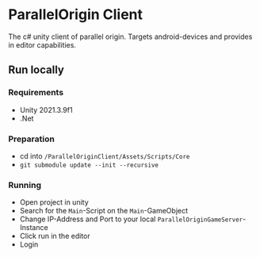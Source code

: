 # ParallelOrigin Client

The c# unity client of parallel origin.
Targets android-devices and provides in editor capabilities. 

## Run locally
### Requirements
- Unity 2021.3.9f1
- .Net 

### Preparation
- cd into `/ParallelOriginClient/Assets/Scripts/Core`
- `git submodule update --init --recursive`

### Running
- Open project in unity
- Search for the `Main`-Script on the `Main`-GameObject
- Change IP-Address and Port to your local `ParallelOriginGameServer`-Instance
- Click run in the editor
- Login



